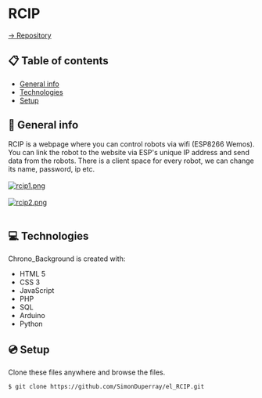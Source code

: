 # RCIP

[-> Repository](https://github.com/SimonDuperray/el_RCIP)

## :clipboard: Table of contents
* [General info](#general-info)
* [Technologies](#technologies)
* [Setup](#setup)

## :page_facing_up: General info
RCIP is a webpage where you can control robots via wifi (ESP8266 Wemos).
You can link the robot to the website via ESP's unique IP address and send data from the robots.
There is a client space for every robot, we can change its name, password, ip etc.<br><br>
[![rcip1.png](https://i.postimg.cc/wMcRNktd/rcip1.png)](https://postimg.cc/rRspXxCh)<br><br>
[![rcip2.png](https://i.postimg.cc/Twj3N3TV/rcip2.png)](https://postimg.cc/dk1FLvk3)<br><br>

	
## :computer: Technologies
Chrono_Background is created with:
* HTML 5
* CSS 3
* JavaScript
* PHP
* SQL
* Arduino
* Python
	
## :cd: Setup
Clone these files anywhere and browse the files.
```batch
$ git clone https://github.com/SimonDuperray/el_RCIP.git
```

